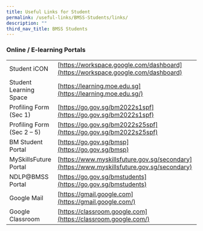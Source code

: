 ```yaml
---
title: Useful Links for Student
permalink: /useful-links/BMSS-Students/links/
description: ""
third_nav_title: BMSS Students
---
```

###  Online / E-learning Portals

|  |  |
|---|---|
| Student iCON | [https://workspace.google.com/dashboard](https://workspace.google.com/dashboard) |
| Student Learning Space | [https://learning.moe.edu.sg](https://learning.moe.edu.sg/) |
| Profiling Form (Sec 1) | [https://go.gov.sg/bm2022s1spf](https://go.gov.sg/bm2022s1spf) |
| Profiling Form (Sec 2 – 5) | [https://go.gov.sg/bm2022s25spf](https://go.gov.sg/bm2022s25spf) |
| BM Student Portal | [https://go.gov.sg/bmsp](https://go.gov.sg/bmsp) |
| MySkillsFuture Portal | [https://www.myskillsfuture.gov.sg/secondary](https://www.myskillsfuture.gov.sg/secondary) |
| NDLP@BMSS Portal | [https://go.gov.sg/bmstudents](https://go.gov.sg/bmstudents) |
| Google Mail | [https://gmail.google.com](https://gmail.google.com/) |
| Google Classroom | [https://classroom.google.com](https://classroom.google.com/) |